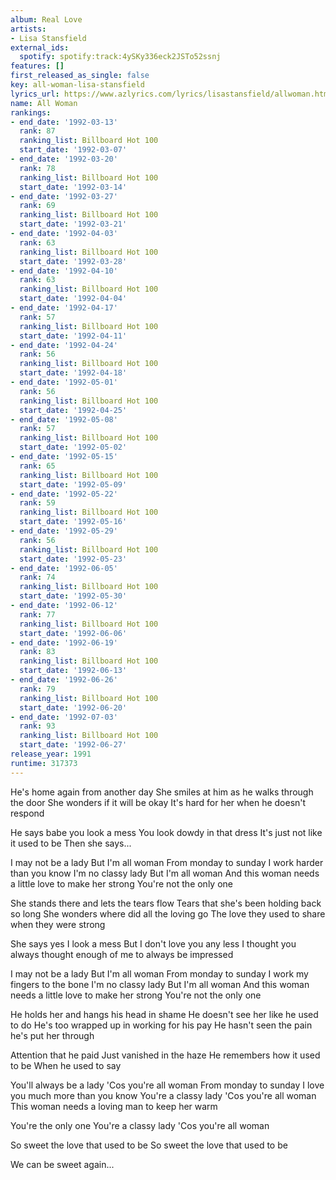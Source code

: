 ```yaml
---
album: Real Love
artists:
- Lisa Stansfield
external_ids:
  spotify: spotify:track:4ySKy336eck2JSTo52ssnj
features: []
first_released_as_single: false
key: all-woman-lisa-stansfield
lyrics_url: https://www.azlyrics.com/lyrics/lisastansfield/allwoman.html
name: All Woman
rankings:
- end_date: '1992-03-13'
  rank: 87
  ranking_list: Billboard Hot 100
  start_date: '1992-03-07'
- end_date: '1992-03-20'
  rank: 78
  ranking_list: Billboard Hot 100
  start_date: '1992-03-14'
- end_date: '1992-03-27'
  rank: 69
  ranking_list: Billboard Hot 100
  start_date: '1992-03-21'
- end_date: '1992-04-03'
  rank: 63
  ranking_list: Billboard Hot 100
  start_date: '1992-03-28'
- end_date: '1992-04-10'
  rank: 63
  ranking_list: Billboard Hot 100
  start_date: '1992-04-04'
- end_date: '1992-04-17'
  rank: 57
  ranking_list: Billboard Hot 100
  start_date: '1992-04-11'
- end_date: '1992-04-24'
  rank: 56
  ranking_list: Billboard Hot 100
  start_date: '1992-04-18'
- end_date: '1992-05-01'
  rank: 56
  ranking_list: Billboard Hot 100
  start_date: '1992-04-25'
- end_date: '1992-05-08'
  rank: 57
  ranking_list: Billboard Hot 100
  start_date: '1992-05-02'
- end_date: '1992-05-15'
  rank: 65
  ranking_list: Billboard Hot 100
  start_date: '1992-05-09'
- end_date: '1992-05-22'
  rank: 59
  ranking_list: Billboard Hot 100
  start_date: '1992-05-16'
- end_date: '1992-05-29'
  rank: 56
  ranking_list: Billboard Hot 100
  start_date: '1992-05-23'
- end_date: '1992-06-05'
  rank: 74
  ranking_list: Billboard Hot 100
  start_date: '1992-05-30'
- end_date: '1992-06-12'
  rank: 77
  ranking_list: Billboard Hot 100
  start_date: '1992-06-06'
- end_date: '1992-06-19'
  rank: 83
  ranking_list: Billboard Hot 100
  start_date: '1992-06-13'
- end_date: '1992-06-26'
  rank: 79
  ranking_list: Billboard Hot 100
  start_date: '1992-06-20'
- end_date: '1992-07-03'
  rank: 93
  ranking_list: Billboard Hot 100
  start_date: '1992-06-27'
release_year: 1991
runtime: 317373
---
```

He's home again from another day
She smiles at him as he walks through the door
She wonders if it will be okay
It's hard for her when he doesn't respond

He says babe you look a mess
You look dowdy in that dress
It's just not like it used to be
Then she says...

I may not be a lady
But I'm all woman
From monday to sunday I work harder than you know
I'm no classy lady
But I'm all woman
And this woman needs a little love to make her strong
You're not the only one

She stands there and lets the tears flow
Tears that she's been holding back so long
She wonders where did all the loving go
The love they used to share when they were strong

She says yes I look a mess
But I don't love you any less
I thought you always thought enough of me to always be impressed

I may not be a lady
But I'm all woman
From monday to sunday I work my fingers to the bone
I'm no classy lady
But I'm all woman
And this woman needs a little love to make her strong
You're not the only one

He holds her and hangs his head in shame
He doesn't see her like he used to do
He's too wrapped up in working for his pay
He hasn't seen the pain he's put her through

Attention that he paid
Just vanished in the haze
He remembers how it used to be
When he used to say

You'll always be a lady
'Cos you're all woman
From monday to sunday I love you much more than you know
You're a classy lady
'Cos you're all woman
This woman needs a loving man to keep her warm

You're the only one
You're a classy lady
'Cos you're all woman

So sweet the love that used to be
So sweet the love that used to be

We can be sweet again...
